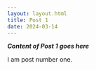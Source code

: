 ```yaml
---
layout: layout.html
title: Post 1
date: 2024-03-14
---
```


***Content of Post 1 goes here***


I am post number one. 